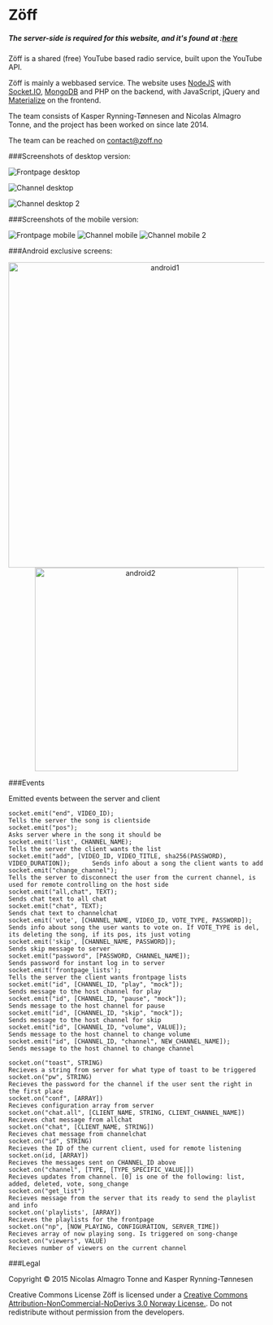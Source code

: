 Zöff
====

##### The server-side is required for this website, and it's found at :<a href="https://github.com/zoff-music/zoff-server">here</a>

Zöff is a shared (free) YouTube based radio service, built upon the YouTube API. 

Zöff is mainly a webbased service. The website uses <a href="https://nodejs.org/">NodeJS</a> with <a href="http://socket.io/">Socket.IO</a>, <a href="https://www.mongodb.org/">MongoDB</a> and PHP on the backend, with JavaScript, jQuery and <a href="http://materializecss.com/">Materialize</a> on the frontend.

The team consists of Kasper Rynning-Tønnesen and Nicolas Almagro Tonne, and the project has been worked on since late 2014.

The team can be reached on <a href="mailto:contact@zoff.no?Subject=Contact%20Zoff">contact@zoff.no</a>

###Screenshots of desktop version:

![Frontpage desktop](http://i.imgur.com/f9MoSDN.png)

![Channel desktop](http://puu.sh/ivYKz/b1b65b339c.jpg)

![Channel desktop 2](http://puu.sh/ivYVo/9036795b95.jpg)

###Screenshots of the mobile version:

![Frontpage mobile](http://lh5.googleusercontent.com/-_rATUkLCLH8/VUKTzZ19TqI/AAAAAAAABLc/ab9ZiJtLy4g/w330-h586-no/Screenshot_2015-04-30-22-30-43.png)     ![Channel mobile](http://lh5.googleusercontent.com/-YaH8pUMzjRM/VUKTpr7ZpdI/AAAAAAAABLQ/ABOOB-1RWcw/w330-h586-no/Screenshot_2015-04-30-22-39-44.png)     ![Channel mobile 2](http://lh5.googleusercontent.com/-wVKAxHBwIAI/VUKToHhHxgI/AAAAAAAABLI/RyCteTkdvDY/w330-h586-no/Screenshot_2015-04-30-22-36-00.png)

###Android exclusive screens:

<div style="text-align:center;">
<img src="http://i.imgur.com/2LMOnUe.png" alt="android1" height="600px"> 
<img src="http://i.imgur.com/mIOrtng.png" alt="android2" height="400px">
</div>

###Events

Emitted events between the server and client
```
socket.emit("end", VIDEO_ID); 														Tells the server the song is clientside
socket.emit("pos"); 		  														Asks server where in the song it should be
socket.emit('list', CHANNEL_NAME);  												Tells the server the client wants the list
socket.emit("add", [VIDEO_ID, VIDEO_TITLE, sha256(PASSWORD), VIDEO_DURATION]);		Sends info about a song the client wants to add
socket.emit("change_channel");														Tells the server to disconnect the user from the current channel, is used for remote controlling on the host side
socket.emit("all,chat", TEXT);														Sends chat text to all chat
socket.emit("chat", TEXT); 															Sends chat text to channelchat
socket.emit('vote', [CHANNEL_NAME, VIDEO_ID, VOTE_TYPE, PASSWORD]);					Sends info about song the user wants to vote on. If VOTE_TYPE is del, its deleting the song, if its pos, its just voting
socket.emit('skip', [CHANNEL_NAME, PASSWORD]);										Sends skip message to server
socket.emit("password", [PASSWORD, CHANNEL_NAME]);									Sends password for instant log in to server
socket.emit('frontpage_lists');														Tells the server the client wants frontpage lists
socket.emit("id", [CHANNEL_ID, "play", "mock"]);									Sends message to the host channel for play
socket.emit("id", [CHANNEL_ID, "pause", "mock"]);									Sends message to the host channel for pause
socket.emit("id", [CHANNEL_ID, "skip", "mock"]);									Sends message to the host channel for skip
socket.emit("id", [CHANNEL_ID, "volume", VALUE]);									Sends message to the host channel to change volume
socket.emit("id", [CHANNEL_ID, "channel", NEW_CHANNEL_NAME]);						Sends message to the host channel to change channel

socket.on("toast", STRING)															Recieves a string from server for what type of toast to be triggered
socket.on("pw", STRING)																Recieves the password for the channel if the user sent the right in the first place
socket.on("conf", [ARRAY])															Recieves configuration array from server
socket.on("chat.all", [CLIENT_NAME, STRING, CLIENT_CHANNEL_NAME])					Recieves chat message from allchat
socket.on("chat", [CLIENT_NAME, STRING])											Recieves chat message from channelchat
socket.on("id", STRING)																Recieves the ID of the current client, used for remote listening
socket.on(id, [ARRAY])																Recieves the messages sent on CHANNEL_ID above
socket.on("channel", [TYPE, [TYPE_SPECIFIC_VALUE]])														Recieves updates from channel. [0] is one of the following: list, added, deleted, vote, song_change
socket.on("get_list")																Recieves message from the server that its ready to send the playlist and info
socket.on('playlists', [ARRAY])														Recieves the playlists for the frontpage
socket.on("np", [NOW_PLAYING, CONFIGURATION, SERVER_TIME])															Recieves array of now playing song. Is triggered on song-change
socket.on("viewers", VALUE)															Recieves number of viewers on the current channel
```

###Legal

Copyright © 2015 
Nicolas Almagro Tonne and Kasper Rynning-Tønnesen 

Creative Commons License
Zöff is licensed under a 
<a href="http://creativecommons.org/licenses/by-nc-nd/3.0/no/">Creative Commons Attribution-NonCommercial-NoDerivs 3.0 Norway License.</a>. 
Do not redistribute without permission from the developers. 
